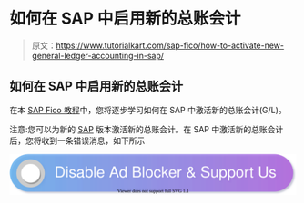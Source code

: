 # 如何在 SAP 中启用新的总账会计

> 原文：<https://www.tutorialkart.com/sap-fico/how-to-activate-new-general-ledger-accounting-in-sap/>

## 如何在 SAP 中启用新的总账会计

在本 [SAP Fico 教程](https://www.tutorialkart.com/sap-fico/sap-fico-tutorial/)中，您将逐步学习如何在 SAP 中激活新的总账会计(G/L)。

注意:您可以为新的 [SAP](https://www.tutorialkart.com/sap/what-is-sap-definition-of-erp-sap-systems/) 版本激活新的总账会计。在 SAP 中激活新的总账会计后，您将收到一条错误消息，如下所示

[![](img/925da31b32d6bc3827932f6c8afb11bb.png)](https://www.tutorialkart.com/)